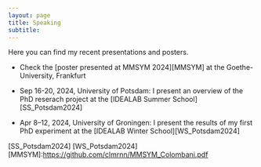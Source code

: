 ```yaml
---
layout: page
title: Speaking 
subtitle: 
---
```

Here you can find my recent presentations and posters.  

* Check the [poster presented at MMSYM 2024][MMSYM] at the Goethe-University, Frankfurt 

* Sep 16-20, 2024, University of Potsdam: I present an overview of the PhD reserach project at the [IDEALAB Summer School][SS_Potsdam2024]

* Apr 8–12, 2024, University of Groningen: I present the results of my first PhD experiment at the [IDEALAB Winter School][WS_Potsdam2024]

[SS_Potsdam2024]
[WS_Potsdam2024]
[MMSYM]:https://github.com/clmrnn/MMSYM_Colombani.pdf
